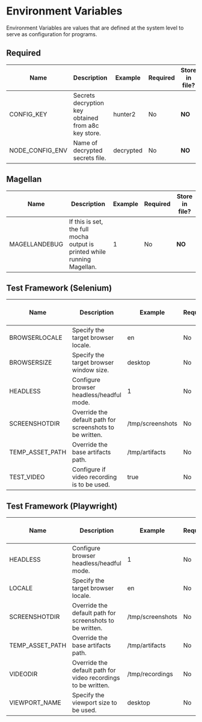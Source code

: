 # Environment Variables

Environment Variables are values that are defined at the system level to serve as configuration for programs.

## Required

| Name            | Description                                         | Example   | Required | Store in file? |
| --------------- | --------------------------------------------------- | --------- | -------- | -------------- |
| CONFIG_KEY      | Secrets decryption key obtained from a8c key store. | hunter2   | No       | **NO**         |
| NODE_CONFIG_ENV | Name of decrypted secrets file.                     | decrypted | No       | **NO**         |

## Magellan

| Name          | Description                                                              | Example | Required | Store in file? |
| ------------- | ------------------------------------------------------------------------ | ------- | -------- | -------------- |
| MAGELLANDEBUG | If this is set, the full mocha output is printed while running Magellan. | 1       | No       | **NO**         |

## Test Framework (Selenium)

| Name            | Description                                              | Example          | Required | Store in file? |
| --------------- | -------------------------------------------------------- | ---------------- | -------- | -------------- |
| BROWSERLOCALE   | Specify the target browser locale.                       | en               | No       | **NO**         |
| BROWSERSIZE     | Specify the target browser window size.                  | desktop          | No       | **NO**         |
| HEADLESS        | Configure browser headless/headful mode.                 | 1                | No       | **NO**         |
| SCREENSHOTDIR   | Override the default path for screenshots to be written. | /tmp/screenshots | No       | **NO**         |
| TEMP_ASSET_PATH | Override the base artifacts path.                        | /tmp/artifacts   | No       | **NO**         |
| TEST_VIDEO      | Configure if video recording is to be used.              | true             | No       | **NO**         |

## Test Framework (Playwright)

| Name            | Description                                                   | Example          | Required | Store in file? |
| --------------- | ------------------------------------------------------------- | ---------------- | -------- | -------------- |
| HEADLESS        | Configure browser headless/headful mode.                      | 1                | No       | **NO**         |
| LOCALE          | Specify the target browser locale.                            | en               | No       | **NO**         |
| SCREENSHOTDIR   | Override the default path for screenshots to be written.      | /tmp/screenshots | No       | **NO**         |
| TEMP_ASSET_PATH | Override the base artifacts path.                             | /tmp/artifacts   | No       | **NO**         |
| VIDEODIR        | Override the default path for video recordings to be written. | /tmp/recordings  | No       | **NO**         |
| VIEWPORT_NAME   | Specify the viewport size to be used.                         | desktop          | No       | **NO**         |

<!-- When adding new rows, run the following command to sort the resulting sub-table in alphabetical order:

cd test/e2e/docs
head -n 38 environment_variables.md | tail +33 | sort --field-separator=\| --key=1

Adjust the value of `head -n <x>` to be the last row of the table to be sorted.
Adjust the value of `tail +x` to be the first row of the table to be sorted.
 -->
